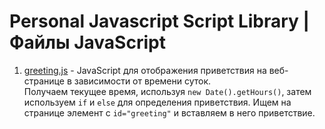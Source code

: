 # Personal Javascript Script Library | Файлы JavaScript
1. [greeting.js](https://github.com/opencodee/javascript-files/blob/main/greeting.js) - JavaScript для отображения приветствия на веб-странице в зависимости от времени суток.<br>
Получаем текущее время, используя ```new Date().getHours()```, затем используем ```if``` и ```else``` для определения приветствия. Ищем на странице элемент с ```id="greeting"``` и вставляем в него приветствие.
